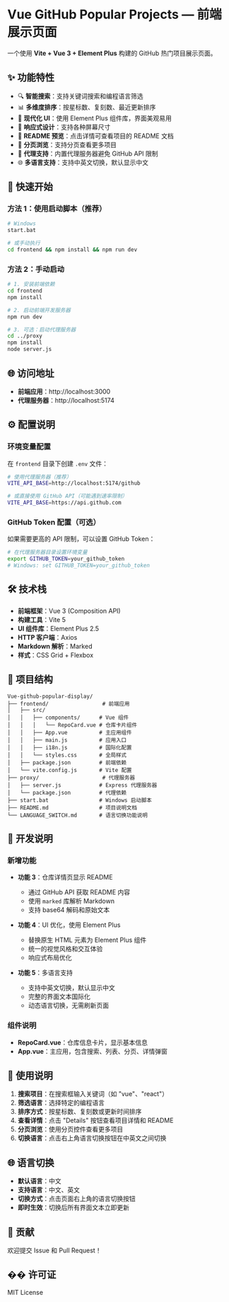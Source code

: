 # Vue GitHub Popular Projects — 前端展示页面

一个使用 **Vite + Vue 3 + Element Plus** 构建的 GitHub 热门项目展示页面。

## ✨ 功能特性

- 🔍 **智能搜索**：支持关键词搜索和编程语言筛选
- 📊 **多维度排序**：按星标数、复刻数、最近更新排序
- 🎨 **现代化 UI**：使用 Element Plus 组件库，界面美观易用
- 📱 **响应式设计**：支持各种屏幕尺寸
- 📖 **README 预览**：点击详情可查看项目的 README 文档
- 🔄 **分页浏览**：支持分页查看更多项目
- 🚀 **代理支持**：内置代理服务器避免 GitHub API 限制
- 🌐 **多语言支持**：支持中英文切换，默认显示中文

## 🚀 快速开始

### 方法 1：使用启动脚本（推荐）

```bash
# Windows
start.bat

# 或手动执行
cd frontend && npm install && npm run dev
```

### 方法 2：手动启动

```bash
# 1. 安装前端依赖
cd frontend
npm install

# 2. 启动前端开发服务器
npm run dev

# 3. 可选：启动代理服务器
cd ../proxy
npm install
node server.js
```

## 🌐 访问地址

- **前端应用**：http://localhost:3000
- **代理服务器**：http://localhost:5174

## ⚙️ 配置说明

### 环境变量配置

在 `frontend` 目录下创建 `.env` 文件：

```bash
# 使用代理服务器（推荐）
VITE_API_BASE=http://localhost:5174/github

# 或直接使用 GitHub API（可能遇到速率限制）
VITE_API_BASE=https://api.github.com
```

### GitHub Token 配置（可选）

如果需要更高的 API 限制，可以设置 GitHub Token：

```bash
# 在代理服务器目录设置环境变量
export GITHUB_TOKEN=your_github_token
# Windows: set GITHUB_TOKEN=your_github_token
```

## 🛠️ 技术栈

- **前端框架**：Vue 3 (Composition API)
- **构建工具**：Vite 5
- **UI 组件库**：Element Plus 2.5
- **HTTP 客户端**：Axios
- **Markdown 解析**：Marked
- **样式**：CSS Grid + Flexbox

## 📁 项目结构

```
Vue-github-popular-display/
├── frontend/                 # 前端应用
│   ├── src/
│   │   ├── components/      # Vue 组件
│   │   │   └── RepoCard.vue # 仓库卡片组件
│   │   ├── App.vue          # 主应用组件
│   │   ├── main.js          # 应用入口
│   │   ├── i18n.js          # 国际化配置
│   │   └── styles.css       # 全局样式
│   ├── package.json         # 前端依赖
│   └── vite.config.js       # Vite 配置
├── proxy/                    # 代理服务器
│   ├── server.js            # Express 代理服务器
│   └── package.json         # 代理依赖
├── start.bat                # Windows 启动脚本
├── README.md                # 项目说明文档
└── LANGUAGE_SWITCH.md       # 语言切换功能说明
```

## 🔧 开发说明

### 新增功能

- **功能 3**：仓库详情页显示 README
  - 通过 GitHub API 获取 README 内容
  - 使用 `marked` 库解析 Markdown
  - 支持 base64 解码和原始文本

- **功能 4**：UI 优化，使用 Element Plus
  - 替换原生 HTML 元素为 Element Plus 组件
  - 统一的视觉风格和交互体验
  - 响应式布局优化

- **功能 5**：多语言支持
  - 支持中英文切换，默认显示中文
  - 完整的界面文本国际化
  - 动态语言切换，无需刷新页面

### 组件说明

- **RepoCard.vue**：仓库信息卡片，显示基本信息
- **App.vue**：主应用，包含搜索、列表、分页、详情弹窗

## 📝 使用说明

1. **搜索项目**：在搜索框输入关键词（如 "vue"、"react"）
2. **筛选语言**：选择特定的编程语言
3. **排序方式**：按星标数、复刻数或更新时间排序
4. **查看详情**：点击 "Details" 按钮查看项目详情和 README
5. **分页浏览**：使用分页控件查看更多项目
6. **切换语言**：点击右上角语言切换按钮在中英文之间切换

## 🌐 语言切换

- **默认语言**：中文
- **支持语言**：中文、英文
- **切换方式**：点击页面右上角的语言切换按钮
- **即时生效**：切换后所有界面文本立即更新

## 🤝 贡献

欢迎提交 Issue 和 Pull Request！

## �� 许可证

MIT License 